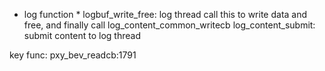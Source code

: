 * log function *
logbuf_write_free: log thread call this to write data and free, and finally call log_content_common_writecb
log_content_submit: submit content to log thread

key func: pxy_bev_readcb:1791
